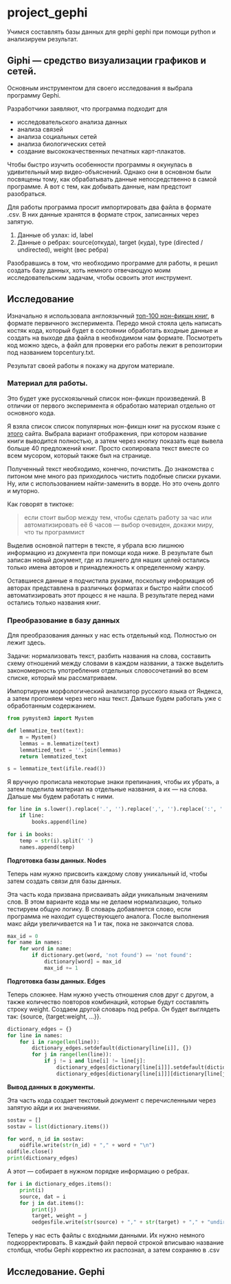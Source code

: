 # project_gephi
Учимся составлять базы данных для gephi gephi при помощи python и анализируем результат.

## Giphi — средство визуализации графиков и сетей.

Основным инструментом для своего исследования я выбрала программу Gephi.

Разработчики заявляют, что программа подходит для

- исследовательского анализа данных
- анализа связей
- анализа социальных сетей
- анализа биологических сетей
- создание высококачественных печатных карт-плакатов.

Чтобы быстро изучить особенности программы я окунулась в удивительный мир видео-объяснений. Однако они в основном были посвящены тому, как обрабатывать данные непосредственно в самой программе. А вот с тем, как добывать данные, нам предстоит разобраться.

Для работы программа просит импортировать два файла в формате .csv. В них данные хранятся в формате строк, записанных через запятую.

1. Данные об узлах: id, label
2. Данные о ребрах: source(откуда), target (куда), type (directed / undirected), weight (вес ребра)

Разобравшись в том, что необходимо программе для работы, я решил создать базу данных, хоть немного отвечающую моим исследовательским задачам, чтобы освоить этот инструмент.

## Исследование

Изначально я использовала англоязычный [топ-100 нон-фикшн книг](https://www.theguardian.com/books/2017/dec/31/the-100-best-nonfiction-books-of-all-time-the-full-list), в формате первичного эксперимента. Передо мной стояла цель написать костяк кода, который будет в состоянии обработать входные данные и создать на выходе два файла в необходимом нам формате. Посмотреть код можно здесь, а файл для проверки его работы лежит в репозитории под названием topcentury.txt.

Результат своей работы я покажу на другом материале.

### Материал для работы.

Это будет уже русскоязычный список нон-фикшн произведений. В отличии от первого эксперимента я обработаю материал отдельно от основного кода.

Я взяла список список популярных нон-фикшн книг на русском языке с [этого](https://www.livelib.ru/selection/21026-nonfikshn/listview/smalllist/~8) сайта. Выбрала вариант отображения, при котором название книги выводится полностью, а затем через кнопку показать еще вывела больше 40 предложений книг. Просто скопировала текст вместе со всем мусором, который также был на странице.

Полученный текст необходимо, конечно, почистить. До знакомства с питоном мне много раз приходилось чистить подобные списки руками. Ну, или с использованием найти-заменить в ворде. Но это очень долго и муторно.

Как говорят в тиктоке: 

> если стоит выбор между тем, чтобы сделать работу за час или автоматизировать её 6 часов — выбор очевиден, докажи миру, что ты программист
> 

Выделив основной паттерн в тексте, я убрала всю лишнюю информацию из документа при помощи кода ниже. В результате был записан новый документ, где из лишнего для наших целей остались только имена авторов и принадлежность к определенному жанру.

Оставшиеся данные я подчистила руками, поскольку информация об авторах представлена в различных форматах и быстро найти способ автоматизировать этот процесс я не нашла. В результате перед нами остались только названия книг.

### Преобразование в базу данных

Для преобразования данных у нас есть отдельный код. Полностью он лежит здесь.

Задачи: нормализовать текст, разбить названия на слова, составить схему отношений между словами в каждом названии, а также выделить закономерность употребления отдельных словосочетаний во всем списке, который мы рассматриваем.

Импортируем морфологический анализатор русского языка от Яндекса, а затем прогоняем через него наш текст. Дальше будем работать уже с обработанным содержанием.

```python
from pymystem3 import Mystem

def lemmatize_text(text):
    m = Mystem()
    lemmas = m.lemmatize(text)
    lemmatized_text = ''.join(lemmas)
    return lemmatized_text

s = lemmatize_text(ifile.read())
```

Я вручную прописала некоторые знаки препинания, чтобы их убрать, а затем поделила материал на отдельные названия, а их — на слова. Дальше мы будем работать с ними.

```python
for line in s.lower().replace('.', '').replace(',', '').replace(':', '').replace('?', '').split("\n"):
    if line:
        books.append(line)

for i in books:
    temp = str(i).split(' ')
    names.append(temp)
```

**Подготовка базы данных. Nodes**

Теперь нам нужно присвоить каждому слову уникальный id, чтобы затем создать связи для базы данных.

Эта часть кода призвана присваивать айди уникальным значениям слов. В этом варианте кода мы не делаем нормализацию, только тестируем общую логику.  В словарь добавляется слово, если программа не находит существующего аналога. После выполнения макс айди увеличивается на 1 и так, пока не закончатся слова.

```python
max_id = 0
for name in names:
    for word in name:
        if dictionary.get(word, 'not found') == 'not found':
            dictionary[word] = max_id
            max_id += 1
```

**Подготовка базы данных. Edges**

Теперь сложнее. Нам нужно учесть отношения слов друг с другом, а также количество повторов комбинаций, которые будут составлять строку weight. Создаем другой словарь под ребра. Он будет выглядеть так: {source, {target:weight, ...}}.

```python
dictionary_edges = {}
for line in names:
    for i in range(len(line)):
        dictionary_edges.setdefault(dictionary[line[i]], {})
        for j in range(len(line)):
            if j != i and line[i] != line[j]:
                dictionary_edges[dictionary[line[i]]].setdefault(dictionary[line[j]], 0)
                dictionary_edges[dictionary[line[i]]][dictionary[line[j]]] += 1
```

**Вывод данных в документы.**

Эта часть кода создает текстовый документ с перечисленными через запятую айди и их значениями. 

```python
sostav = []
sostav = list(dictionary.items())

for word, n_id in sostav:
    oidfile.write(str(n_id) + "," + word + "\n")
oidfile.close()
print(dictionary_edges)
```

А этот — собирает в нужном порядке информацию о ребрах. 

```python
for i in dictionary_edges.items():
    print(i)
    source, dat = i
    for j in dat.items():
        print(j)
        target, weight = j
        oedgesfile.write(str(source) + "," + str(target) + "," + "undirected" + "," + str(weight) + "\n")
```

Теперь у нас есть файлы с входными данными. Их нужно немного подкорректировать. В каждый файл первой строкой вписываю название столбца, чтобы Gephi корректно их распознал, а затем сохраняю в .csv

## Исследование. Gephi
